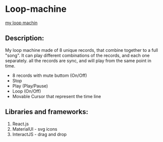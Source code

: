 # Loop-machine

[my loop machin](https://myloopmachine.herokuapp.com/)

## Description:

My loop machine made of 8 unique records, that combine together to a full "song". It can play different combinations of the records, and each one separately. all the records are sync, and will play from the same point in time. 

- 8 records with mute buttom (On/Off)
- Stop 
- Play (Play/Pause)
- Loop (On/Off)
- Movable Cursor that represent the time line

##  Libraries and frameworks:

1. React.js
2. MaterialUI - svg icons
3. InteractJS - drag and drop

